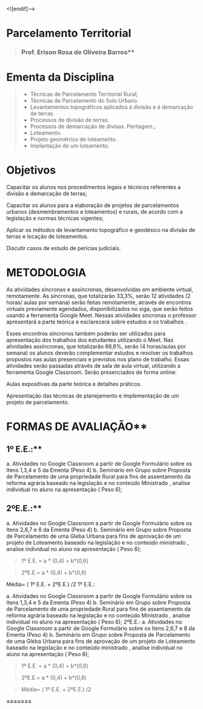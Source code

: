 <![endif]-->

# Parcelamento Territorial

>  ### Prof. Erison Rosa de Oliveira Barros**

# Ementa da Disciplina

>- Técnicas de Parcelamento Territorial Rural;
>- Técnicas de Parcelamento do Solo Urbano.
>- Levantamentos topográficos aplicados à divisão e à demarcação de terras.
>- Processos de divisão de terras.
>- Processos de demarcação de divisas. Peritagem.;
>- Loteamento.
>- Projeto geométrico de loteamento.
>- Implantação de um loteamento.

# Objetivos

Capacitar os alunos nos procedimentos legais e técnicos referentes a divisão e demarcação de terras;

Capacitar os alunos para a elaboração de projetos de parcelamentos urbanos (desmembramentos e loteamentos) e rurais, de acordo com a legislação e normas técnicas vigentes;

Aplicar os métodos de levantamento topográfico e geodésico na divisão de terras e locação de loteamentos.

Discutir casos de estudo de perícias judiciais.

# METODOLOGIA

As atividades síncronas e assíncronas, desenvolvidas em ambiente virtual, remotamente. As síncronas, que totalizarão 33,3%, serão 12 atividades (2 horas/ aulas por semana) serão feitas remotamente, através de encontros virtuais previamente agendados, disponibilizados no siga, que serão feitos usando a ferramenta Google Meet. Nessas atividades síncronas o professor apresentará a parte teórica e esclarecerá sobre estudos e os trabalhos .

Esses encontros síncronos também poderão ser utilizados para apresentação dos trabalhos dos estudantes utilizando o Meet. Nas atividades assíncronas, que totalizarão 66,6%, serão (4 horas/aulas por semana) os alunos deverão complementar estudos e resolver os trabalhos propostos nas aulas presenciais e previstos nos plano de trabalho. Essas atividades serão passadas através de sala de aula virtual, utilizando a ferramenta Google Classroom. Serão presenciados de forma online:

Aulas expositivas da parte teórica e detalhes práticos.

Apresentação das técnicas de planejamento e implementação de um projeto de parcelamento.

# FORMAS DE AVALIAÇÃO**

## 1º E.E.:**

a. Atividades no Google Classroom a partir de Google Formulário sobre os Itens 1,3,4 e 5 da Ementa (Peso 4) b. Seminário em Grupo sobre Proposta de Parcelamento de uma propriedade Rural para fins de assentamento da reforma agrária baseado na legislação e no conteúdo Ministrado , analise individual no aluno na apresentação ( Peso 6);

## 2ºE.E.:**

a. Atividades no Google Classroom a partir de Google Formulário sobre os Itens 2,6,7 e 8 da Ementa (Peso 4) b. Seminário em Grupo sobre Proposta de Parcelamento de uma Gleba Urbana para fins de aprovação de um projeto de Loteamento baseado na legislação e no conteúdo ministrado , analise individual no aluno na apresentação ( Peso 6);

>1º E.E. = a * (0,4) + b*(0,6)

> 2ºE.E.= a * (0,4) + b*(0,6)

Média= ( 1º E.E. + 2ºE.E.) /2 1º E.E.:

a. Atividades no Google Classroom a partir de Google Formulário sobre os Itens 1,3,4 e 5 da Ementa (Peso 4) b. Seminário em Grupo sobre Proposta de Parcelamento de uma propriedade Rural para fins de assentamento da reforma agrária baseado na legislação e no conteúdo Ministrado , analise individual no aluno na apresentação ( Peso 6); 2ºE.E.: a. Atividades no Google Classroom a partir de Google Formulário sobre os Itens 2,6,7 e 8 da Ementa (Peso 4) b. Seminário em Grupo sobre Proposta de Parcelamento de uma Gleba Urbana para fins de aprovação de um projeto de Loteamento baseado na legislação e no conteúdo ministrado , analise individual no aluno na apresentação ( Peso 6);

> 1º E.E. = a * (0,4) + b*(0,6)

> 2ºE.E.= a * (0,4) + b*(0,6)

> Média= ( 1º E.E. + 2ºE.E.) /2

**=======**
<!--stackedit_data:
eyJoaXN0b3J5IjpbLTE3Nzc2MDY2OTQsLTIxMDU3MDIxNywtMT
E1MDc4MjQyOCwtMTM2NTk2NDgwMCwtODM4NjI3MzQ3LC05MjMx
MDk0ODddfQ==
-->